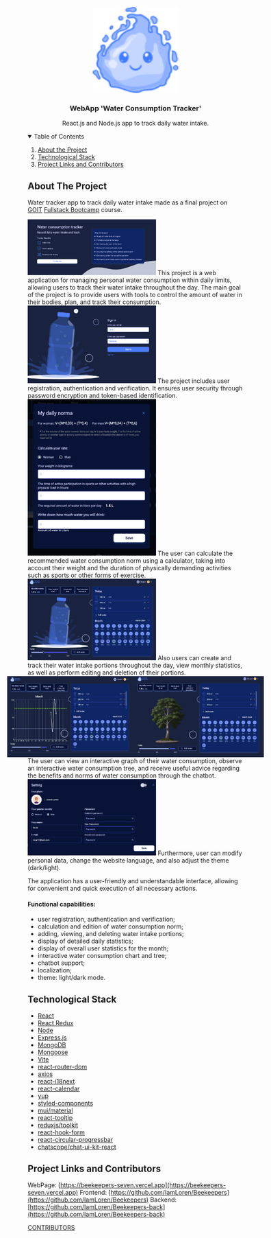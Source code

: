 <!-- PROJECT LOGO -->
<div align="center">
  <a href="https://beekeepers-seven.vercel.app">
    <img src="/public/Logo.svg" alt="Logo" width="200" height="200">
  </a>

  <h3 align="center">WebApp 'Water Consumption Tracker'</h3>

  <p align="center">
    React.js and Node.js app to track daily water intake.
</p>
</div>

<!-- TABLE OF CONTENTS -->
<details open="open">
  <summary>Table of Contents</summary>
  <ol>
    <li>
      <a href="#about-the-project">About the Project</a>
   </li>
    <li>
       <a href="#technological-stack">Technological Stack </a>
       </li>
   <li><a href="#project-links">Project Links and Contributors</a></li>
   </ol>
</details>

<!-- ABOUT THE PROJECT -->

## About The Project

Water tracker app to track daily water intake made as a final project on
[GOIT](https://goit.global)
[Fullstack Bootcamp](https://goit.global/ua/courses/bootcamp/) course.

<img src="src/assets/ReadmePhotos/WaterTrackerReadme1.webp" width="300" alt="Screenshot of project"/>
This project is a web application for managing personal water consumption within
daily limits, allowing users to track their water intake throughout the day. The
main goal of the project is to provide users with tools to control the amount of
water in their bodies, plan, and track their consumption.

<img src="src/assets/ReadmePhotos/WaterTrackerReadme2.webp" width="300" alt="Screenshot of project"/>
The project includes user registration, authentication and verification. It ensures user security
through password encryption and token-based identification.

<img src="src/assets/ReadmePhotos/WaterTrackerReadme3.webp" width="300" alt="Screenshot of project"/>
The user can calculate the recommended water consumption norm using a
calculator, taking into account their weight and the duration of physically
demanding activities such as sports or other forms of exercise.

<img src="src/assets/ReadmePhotos/WaterTrackerReadme4.webp" width="300" alt="Screenshot of project"/>
Also users can create and track their water intake portions throughout the day, view monthly
statistics, as well as perform editing and deletion of their portions.

<div style="display: flex; justify-content: center;">
  <img src="src/assets/ReadmePhotos/WaterTrackerReadme5.webp" width="300" alt="Screenshot of project"/>
  <img src="src/assets/ReadmePhotos/WaterTrackerReadme6.webp" width="300" alt="Screenshot of project"/>
</div>
The user can view an interactive graph of their water consumption, observe an
interactive water consumption tree, and receive useful advice regarding the
benefits and norms of water consumption through the chatbot.

<img src="src/assets/ReadmePhotos/WaterTrackerReadme7.webp" width="300" alt="Screenshot of project"/>
Furthermore, user can modify personal data, change the website language, and also adjust the theme
(dark/light).

The application has a user-friendly and understandable interface, allowing for
convenient and quick execution of all necessary actions.

#### Functional capabilities:

- user registration, authentication and verification;
- calculation and edition of water consumption norm;
- adding, viewing, and deleting water intake portions;
- display of detailed daily statistics;
- display of overall user statistics for the month;
- interactive water consumption chart and tree;
- chatbot support;
- localization;
- theme: light/dark mode.

## Technological Stack

- [React](https://react.dev)
- [React Redux](https://react-redux.js.org)
- [Node](https://nodejs.org)
- [Express.js](https://expressjs.com)
- [MongoDB](https://www.mongodb.com)
- [Mongoose](https://mongoosejs.com/)
- [Vite](https://vitejs.dev)
- [react-router-dom](https://reactrouter.com)
- [axios](https://axios-http.com/)
- [react-i18next](https://react.i18next.com)
- [react-calendar](https://www.npmjs.com/package/react-calendar)
- [yup](https://www.npmjs.com/package/yup)
- [styled-components](https://styled-components.com)
- [mui/material](https://mui.com)
- [react-tooltip](https://react-tooltip.com)
- [reduxjs/toolkit](https://redux-toolkit.js.org)
- [react-hook-form](https://react-hook-form.com)
- [react-circular-progressbar](https://www.npmjs.com/package/react-circular-progressbar)
- [chatscope/chat-ui-kit-react](https://www.npmjs.com/package/@chatscope/chat-ui-kit-react)

<!--LINKS-->

## Project Links and Contributors

WebPage:
[https://beekeepers-seven.vercel.app](https://beekeepers-seven.vercel.app)
Frontend:
[https://github.com/IamLoren/Beekeepers](https://github.com/IamLoren/Beekeepers)
Backend:
[https://github.com/IamLoren/Beekeepers-back](https://github.com/IamLoren/Beekeepers-back)

[CONTRIBUTORS](https://github.com/IamLoren/Beekeepers/graphs/contributors)
